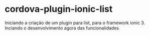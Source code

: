 # cordova-plugin-ionic-list
Iniciando a criação de um plugin para list, para o framework ionic 3. Inciando o desenvolvimento agora das funcionalidades
